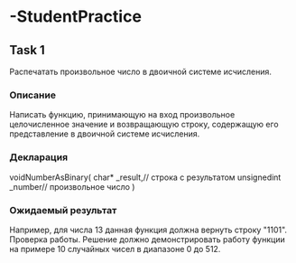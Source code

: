 # -StudentPractice

## Task 1
Распечатать произвольное число в двоичной системе исчисления. 

### Описание
Написать функцию, принимающую на вход произвольное целочисленное значение и возвращающую строку, содержащую его представление в двоичной системе исчисления. 

### Декларация 

voidNumberAsBinary( char* _result,// строка с результатом unsignedint _number// произвольное число ) 

### Ожидаемый результат

Например, для числа 13 данная функция должна вернуть строку "1101". Проверка работы. Решение должно демонстрировать работу функции на примере 10 случайных чисел в диапазоне 0 до 512.
